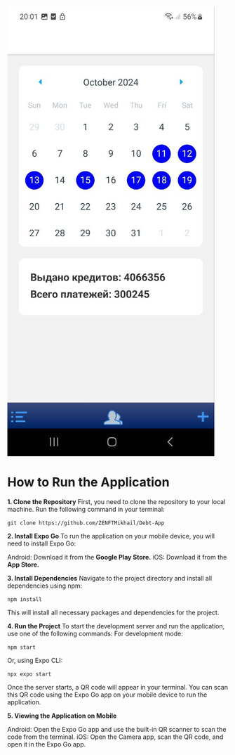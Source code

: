 ![](assets/screenmain.jpg)

# How to Run the Application

**1. Clone the Repository**
First, you need to clone the repository to your local machine. Run the following command in your terminal:
```shell
git clone https://github.com/ZENFTMikhail/Debt-App
```

**2. Install Expo Go**
To run the application on your mobile device, you will need to install Expo Go:

Android: Download it from the **Google Play Store.**
iOS: Download it from the **App Store.**

**3. Install Dependencies**
Navigate to the project directory and install all dependencies using npm:
```shell
npm install
```
This will install all necessary packages and dependencies for the project.

**4. Run the Project**
To start the development server and run the application, use one of the following commands:
For development mode:
```shell
npm start
```
Or, using Expo CLI:
```shell
npx expo start
```
Once the server starts, a QR code will appear in your terminal. You can scan this QR code using the Expo Go app on your mobile device to run the application.

**5. Viewing the Application on Mobile**

Android: Open the Expo Go app and use the built-in QR scanner to scan the code from the terminal.
iOS: Open the Camera app, scan the QR code, and open it in the Expo Go app.

